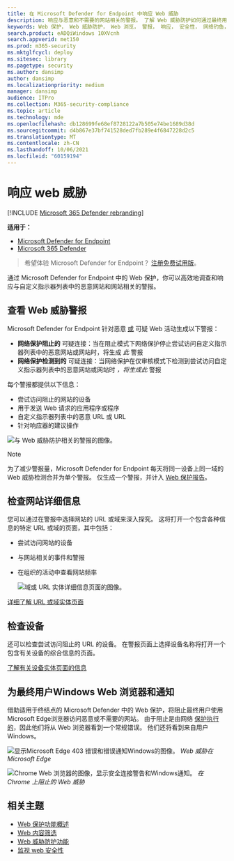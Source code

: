 ```yaml
---
title: 在 Microsoft Defender for Endpoint 中响应 Web 威胁
description: 响应与恶意和不需要的网站相关的警报。 了解 Web 威胁防护如何通过最终用户的 Web 浏览器和通知通知Windows通知
keywords: Web 保护， Web 威胁防护， Web 浏览， 警报， 响应， 安全性， 网络钓鱼， 恶意软件， 攻击， 网站， 网络保护， Edge， Internet Explorer， Chrome， Firefox， Web 浏览器， 通知， 最终用户， Windows 通知， 阻止页面，
search.product: eADQiWindows 10XVcnh
search.appverid: met150
ms.prod: m365-security
ms.mktglfcycl: deploy
ms.sitesec: library
ms.pagetype: security
ms.author: dansimp
author: dansimp
ms.localizationpriority: medium
manager: dansimp
audience: ITPro
ms.collection: M365-security-compliance
ms.topic: article
ms.technology: mde
ms.openlocfilehash: db128699fe68ef8728122a7b505e74be1689d38d
ms.sourcegitcommit: d4b867e37bf741528ded7fb289e4f6847228d2c5
ms.translationtype: MT
ms.contentlocale: zh-CN
ms.lasthandoff: 10/06/2021
ms.locfileid: "60159194"
---
```

# <a name="respond-to-web-threats"></a>响应 web 威胁

[!INCLUDE [Microsoft 365 Defender rebranding](../../includes/microsoft-defender.md)]

**适用于：**
- [Microsoft Defender for Endpoint](https://go.microsoft.com/fwlink/p/?linkid=2154037)
- [Microsoft 365 Defender](https://go.microsoft.com/fwlink/?linkid=2118804)

> 希望体验 Microsoft Defender for Endpoint？ [注册免费试用版](https://signup.microsoft.com/create-account/signup?products=7f379fee-c4f9-4278-b0a1-e4c8c2fcdf7e&ru=https://aka.ms/MDEp2OpenTrial?ocid=docs-wdatp-main-abovefoldlink&rtc=1)。

通过 Microsoft Defender for Endpoint 中的 Web 保护，你可以高效地调查和响应与自定义指示器列表中的恶意网站和网站相关的警报。

## <a name="view-web-threat-alerts"></a>查看 Web 威胁警报

Microsoft Defender for Endpoint 针对恶意 [或](manage-alerts.md) 可疑 Web 活动生成以下警报：

- **网络保护阻止的** 可疑连接：当在阻止模式下网络保护停止尝试访问自定义指示器列表中的恶意网站或网站时，将生成 *此* 警报
- **网络保护检测到的** 可疑连接：当网络保护在仅审核模式下检测到尝试访问自定义指示器列表中的恶意网站或网站时 *，将生成此* 警报

每个警报都提供以下信息：

- 尝试访问阻止的网站的设备
- 用于发送 Web 请求的应用程序或程序
- 自定义指示器列表中的恶意 URL 或 URL
- 针对响应器的建议操作

![与 Web 威胁防护相关的警报的图像。](images/wtp-alert.png)

> [!NOTE]
> 为了减少警报量，Microsoft Defender for Endpoint 每天将同一设备上同一域的 Web 威胁检测合并为单个警报。 仅生成一个警报，并计入 [Web 保护报告](web-protection-monitoring.md)。

## <a name="inspect-website-details"></a>检查网站详细信息

您可以通过在警报中选择网站的 URL 或域来深入探究。 这将打开一个包含各种信息的特定 URL 或域的页面，其中包括：

- 尝试访问网站的设备
- 与网站相关的事件和警报
- 在组织的活动中查看网站频率

    ![域或 URL 实体详细信息页面的图像。](images/wtp-website-details.png)

[详细了解 URL 或域实体页面](investigate-domain.md)

## <a name="inspect-the-device"></a>检查设备

还可以检查尝试访问阻止的 URL 的设备。 在警报页面上选择设备名称将打开一个包含有关设备的综合信息的页面。

[了解有关设备实体页面的信息](investigate-machines.md)

## <a name="web-browser-and-windows-notifications-for-end-users"></a>为最终用户Windows Web 浏览器和通知

借助适用于终结点的 Microsoft Defender 中的 Web 保护，将阻止最终用户使用 Microsoft Edge浏览器访问恶意或不需要的网站。 由于阻止是由网络 [保护执行的](network-protection.md)，因此他们将从 Web 浏览器看到一个常规错误。 他们还将看到来自用户Windows。

![显示Microsoft Edge 403 错误和错误通知Windows的图像。 ](images/wtp-browser-blocking-page.png)
*Web 威胁在Microsoft Edge*

![Chrome Web 浏览器的图像，显示安全连接警告和Windows通知。 ](images/wtp-chrome-browser-blocking-page.png)
*在 Chrome 上阻止的 Web 威胁*

## <a name="related-topics"></a>相关主题

- [Web 保护功能概述](web-protection-overview.md)
- [Web 内容筛选](web-content-filtering.md)
- [Web 威胁防护功能](web-threat-protection.md)
- [监视 web 安全性](web-protection-monitoring.md)
